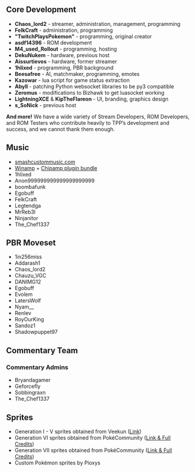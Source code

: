## Core Development

* **Chaos_lord2** - streamer, administration, management, programming
* **FelkCraft** - administration, programming
* **"TwitchPlaysPokemon"** - programming, original creator
* **asdf14396** - ROM development
* **M4_used_Rollout** - programming, hosting
* **DekuNukem** - hardware, previous host
* **Aissurtievos** - hardware, former streamer
* **1hlixed** - programming, PBR background
* **Beesafree** - AI, matchmaker, programming, emotes
* **Kazowar** - lua script for game status extraction
* **Abyll** - patching Python websocket libraries to be py3 compatible
* **Zeromus** - modifications to Bizhawk to get luasocket working
* **LightningXCE** & **KipTheFlareon** - UI, branding, graphics design
* **s_SoNick** - previous host

**And more!** We have a wide variety of Stream Developers, ROM Developers, and ROM Testers who contribute heavily to TPP’s development and success, and we cannot thank them enough.

## Music

* [smashcustommusic.com](https://www.smashcustommusic.com/)
* [Winamp](http://www.winamp.com/) + [Chipamp plugin bundle](http://www.chipamp.org/)
* 1hlixed
* Anon999999999999999999999
* boombafunk
* Egobuff
* FelkCraft
* Legtendga
* MrReb3l
* Ninjanitor
* The_Chef1337

## PBR Moveset

* 1in256miss
* Addarash1
* Chaos_lord2
* Chauzu_VGC
* DANIMG12
* Egobuff
* Evolem
* LatersWolf
* Nyam__
* Renlev
* RoyOurKing
* Sandoz1
* Shadowpuppet97

## Commentary Team

### Commentary Admins

* Bryandagamer
* Geforcefly
* Sobbingraxn
* The_Chef1337

## Sprites

* Generation I - V sprites obtained from Veekun ([Link](https://veekun.com/dex/downloads))
* Generation VI sprites obtained from PokéCommunity ([Link & Full Credits](https://www.pokecommunity.com/showthread.php?t=314422))
* Generation VII sprites obtained from PokéCommunity ([Link & Full Credits](https://www.pokecommunity.com/showthread.php?t=368703))
* Custom Pokémon sprites by Pioxys